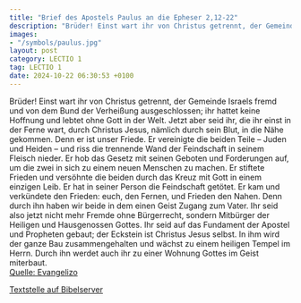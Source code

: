 ```yaml
---
title: "Brief des Apostels Paulus an die Epheser 2,12-22"
description: "Brüder! Einst wart ihr von Christus getrennt, der Gemeinde Israels fremd und von dem Bund der Verheißung ausgeschlossen; ihr hattet keine Hoffnung und lebtet ohne Gott in der Welt. Jetzt aber seid ihr, die ihr einst in der Ferne wart, durch Christus Jesus, nämlich durch sein Blut...."
images:
- "/symbols/paulus.jpg"
layout: post
category: LECTIO 1
tag: LECTIO 1
date: 2024-10-22 06:30:53 +0100
---
```

Brüder! Einst wart ihr von Christus getrennt, der Gemeinde Israels fremd und von dem Bund der Verheißung ausgeschlossen; ihr hattet keine Hoffnung und lebtet ohne Gott in der Welt.
Jetzt aber seid ihr, die ihr einst in der Ferne wart, durch Christus Jesus, nämlich durch sein Blut, in die Nähe gekommen.<!--more-->
Denn er ist unser Friede. Er vereinigte die beiden Teile – Juden und Heiden – und riss die trennende Wand der Feindschaft in seinem Fleisch nieder.
Er hob das Gesetz mit seinen Geboten und Forderungen auf, um die zwei in sich zu einem neuen Menschen zu machen. Er stiftete Frieden
und versöhnte die beiden durch das Kreuz mit Gott in einem einzigen Leib. Er hat in seiner Person die Feindschaft getötet.
Er kam und verkündete den Frieden: euch, den Fernen, und Frieden den Nahen.
Denn durch ihn haben wir beide in dem einen Geist Zugang zum Vater.
Ihr seid also jetzt nicht mehr Fremde ohne Bürgerrecht, sondern Mitbürger der Heiligen und Hausgenossen Gottes.
Ihr seid auf das Fundament der Apostel und Propheten gebaut; der Eckstein ist Christus Jesus selbst.
In ihm wird der ganze Bau zusammengehalten und wächst zu einem heiligen Tempel im Herrn.
Durch ihn werdet auch ihr zu einer Wohnung Gottes im Geist miterbaut.<br>
[Quelle: Evangelizo](https://evangeliumtagfuertag.org/DE/gospel)

[Textstelle auf Bibelserver](https://www.bibleserver.com/EU/Epheser2,12-22)

